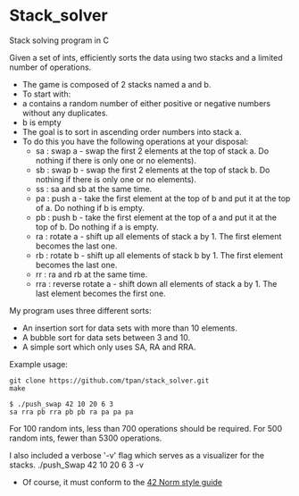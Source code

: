 # Stack_solver
Stack solving program in C

Given a set of ints, efficiently sorts the data using two stacks and a limited number of operations.

* The game is composed of 2 stacks named a and b.
* To start with:
* a contains a random number of either positive or negative numbers without any duplicates.
* b is empty
* The goal is to sort in ascending order numbers into stack a.
* To do this you have the following operations at your disposal:
  * sa : swap a - swap the first 2 elements at the top of stack a. Do nothing if there is only one or no elements).
  * sb : swap b - swap the first 2 elements at the top of stack b. Do nothing if there is only one or no elements).
  * ss : sa and sb at the same time.
  * pa : push a - take the first element at the top of b and put it at the top of a. Do nothing if b is empty.
  * pb : push b - take the first element at the top of a and put it at the top of b. Do nothing if a is empty.
  * ra : rotate a - shift up all elements of stack a by 1. The first element becomes the last one.
  * rb : rotate b - shift up all elements of stack b by 1. The first element becomes the last one.
  * rr : ra and rb at the same time.
  * rra : reverse rotate a - shift down all elements of stack a by 1. The last element becomes the first one.

My program uses three different sorts:
* An insertion sort for data sets with more than 10 elements.
* A bubble sort for data sets between 3 and 10.
* A simple sort which only uses SA, RA and RRA.

Example usage:

    git clone https://github.com/tpan/stack_solver.git
    make
    
    $ ./push_swap 42 10 20 6 3
    sa rra pb rra pb pb ra pa pa pa
    
For 100 random ints, less than 700 operations should be required.
For 500 random ints, fewer than 5300 operations.

I also included a verbose '-v' flag which serves as a visualizer for the stacks.
    ./push_Swap 42 10 20 6 3 -v

* Of course, it must conform to the [42 Norm style guide](https://github.com/tpan/stack_solver/blob/master/push_swap.en.pdf)
